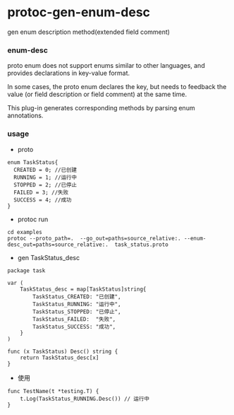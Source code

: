 # protoc-gen-enum-desc

gen enum description method(extended field comment)

### enum-desc

proto enum does not support enums similar to other languages, and provides declarations in key-value format.

In some cases, the proto enum declares the key, but needs to feedback the value (or field description or field comment) at the same time.

This plug-in generates corresponding methods by parsing enum annotations.

### usage

- proto

```shell
enum TaskStatus{
  CREATED = 0; //已创建
  RUNNING = 1; //运行中
  STOPPED = 2; //已停止
  FAILED = 3; //失败
  SUCCESS = 4; //成功
}
```

- protoc run

```shell
cd examples
protoc --proto_path=.  --go_out=paths=source_relative:. --enum-desc_out=paths=source_relative:.  task_status.proto
```

- gen TaskStatus_desc

```shell
package task

var (
	TaskStatus_desc = map[TaskStatus]string{
		TaskStatus_CREATED: "已创建",
		TaskStatus_RUNNING: "运行中",
		TaskStatus_STOPPED: "已停止",
		TaskStatus_FAILED:  "失败",
		TaskStatus_SUCCESS: "成功",
	}
)

func (x TaskStatus) Desc() string {
	return TaskStatus_desc[x]
}
```

- 使用

```shell
func TestName(t *testing.T) {
	t.Log(TaskStatus_RUNNING.Desc()) // 运行中
}
```
